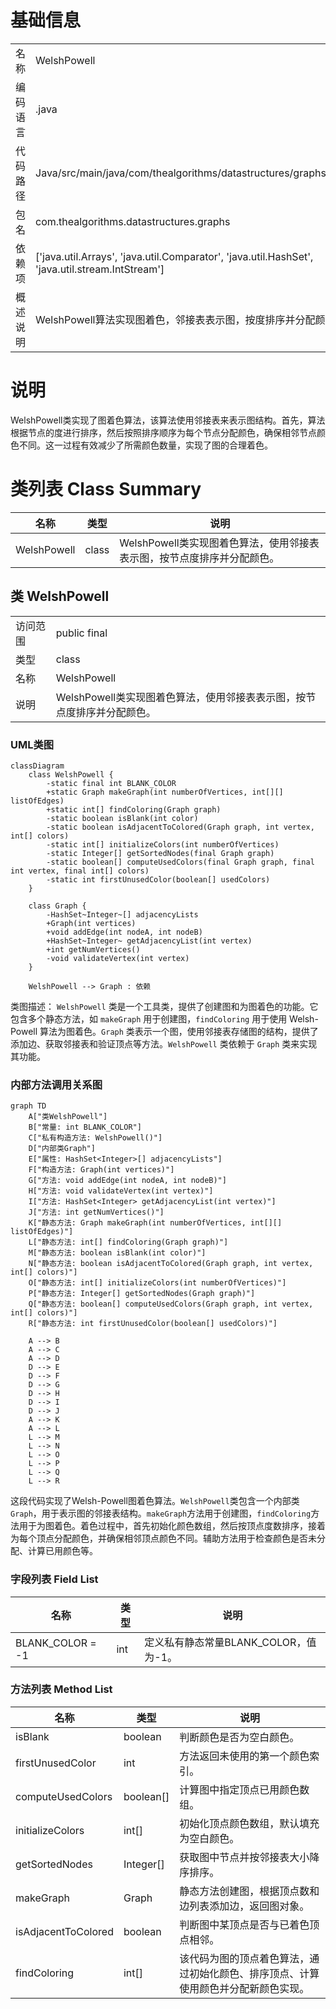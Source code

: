 # 基础信息

|      |      |
|------|------|
| 名称 | WelshPowell |
| 编码语言 | .java |
| 代码路径 | Java/src/main/java/com/thealgorithms/datastructures/graphs/WelshPowell.java |
| 包名 | com.thealgorithms.datastructures.graphs |
| 依赖项 | ['java.util.Arrays', 'java.util.Comparator', 'java.util.HashSet', 'java.util.stream.IntStream'] |
| 概述说明 | WelshPowell算法实现图着色，邻接表表示图，按度排序并分配颜色。 |

# 说明

WelshPowell类实现了图着色算法，该算法使用邻接表来表示图结构。首先，算法根据节点的度进行排序，然后按照排序顺序为每个节点分配颜色，确保相邻节点颜色不同。这一过程有效减少了所需颜色数量，实现了图的合理着色。

# 类列表 Class Summary

| 名称   | 类型  | 说明 |
|-------|------|-------------|
| WelshPowell | class | WelshPowell类实现图着色算法，使用邻接表表示图，按节点度排序并分配颜色。 |



## 类 WelshPowell

|      |      |
|------|------|
| 访问范围 | public final |
| 类型 | class |
| 名称 | WelshPowell |
| 说明 | WelshPowell类实现图着色算法，使用邻接表表示图，按节点度排序并分配颜色。 |


### UML类图

```mermaid
classDiagram
    class WelshPowell {
        -static final int BLANK_COLOR
        +static Graph makeGraph(int numberOfVertices, int[][] listOfEdges)
        +static int[] findColoring(Graph graph)
        -static boolean isBlank(int color)
        -static boolean isAdjacentToColored(Graph graph, int vertex, int[] colors)
        -static int[] initializeColors(int numberOfVertices)
        -static Integer[] getSortedNodes(final Graph graph)
        -static boolean[] computeUsedColors(final Graph graph, final int vertex, final int[] colors)
        -static int firstUnusedColor(boolean[] usedColors)
    }

    class Graph {
        -HashSet~Integer~[] adjacencyLists
        +Graph(int vertices)
        +void addEdge(int nodeA, int nodeB)
        +HashSet~Integer~ getAdjacencyList(int vertex)
        +int getNumVertices()
        -void validateVertex(int vertex)
    }

    WelshPowell --> Graph : 依赖
```

类图描述：
`WelshPowell` 类是一个工具类，提供了创建图和为图着色的功能。它包含多个静态方法，如 `makeGraph` 用于创建图，`findColoring` 用于使用 Welsh-Powell 算法为图着色。`Graph` 类表示一个图，使用邻接表存储图的结构，提供了添加边、获取邻接表和验证顶点等方法。`WelshPowell` 类依赖于 `Graph` 类来实现其功能。


### 内部方法调用关系图

```mermaid
graph TD
    A["类WelshPowell"]
    B["常量: int BLANK_COLOR"]
    C["私有构造方法: WelshPowell()"]
    D["内部类Graph"]
    E["属性: HashSet<Integer>[] adjacencyLists"]
    F["构造方法: Graph(int vertices)"]
    G["方法: void addEdge(int nodeA, int nodeB)"]
    H["方法: void validateVertex(int vertex)"]
    I["方法: HashSet<Integer> getAdjacencyList(int vertex)"]
    J["方法: int getNumVertices()"]
    K["静态方法: Graph makeGraph(int numberOfVertices, int[][] listOfEdges)"]
    L["静态方法: int[] findColoring(Graph graph)"]
    M["静态方法: boolean isBlank(int color)"]
    N["静态方法: boolean isAdjacentToColored(Graph graph, int vertex, int[] colors)"]
    O["静态方法: int[] initializeColors(int numberOfVertices)"]
    P["静态方法: Integer[] getSortedNodes(Graph graph)"]
    Q["静态方法: boolean[] computeUsedColors(Graph graph, int vertex, int[] colors)"]
    R["静态方法: int firstUnusedColor(boolean[] usedColors)"]

    A --> B
    A --> C
    A --> D
    D --> E
    D --> F
    D --> G
    D --> H
    D --> I
    D --> J
    A --> K
    A --> L
    L --> M
    L --> N
    L --> O
    L --> P
    L --> Q
    L --> R
```

这段代码实现了Welsh-Powell图着色算法。`WelshPowell`类包含一个内部类`Graph`，用于表示图的邻接表结构。`makeGraph`方法用于创建图，`findColoring`方法用于为图着色。着色过程中，首先初始化颜色数组，然后按顶点度数排序，接着为每个顶点分配颜色，并确保相邻顶点颜色不同。辅助方法用于检查颜色是否未分配、计算已用颜色等。

### 字段列表 Field List

| 名称  | 类型  | 说明 |
|-------|-------|------|
| BLANK_COLOR = -1 | int | 定义私有静态常量BLANK_COLOR，值为-1。 |

### 方法列表 Method List

| 名称  | 类型  | 说明 |
|-------|-------|------|
| isBlank | boolean | 判断颜色是否为空白颜色。 |
| firstUnusedColor | int | 方法返回未使用的第一个颜色索引。 |
| computeUsedColors | boolean[] | 计算图中指定顶点已用颜色数组。 |
| initializeColors | int[] | 初始化顶点颜色数组，默认填充为空白颜色。 |
| getSortedNodes | Integer[] | 获取图中节点并按邻接表大小降序排序。 |
| makeGraph | Graph | 静态方法创建图，根据顶点数和边列表添加边，返回图对象。 |
| isAdjacentToColored | boolean | 判断图中某顶点是否与已着色顶点相邻。 |
| findColoring | int[] | 该代码为图的顶点着色算法，通过初始化颜色、排序顶点、计算使用颜色并分配新颜色实现。 |




